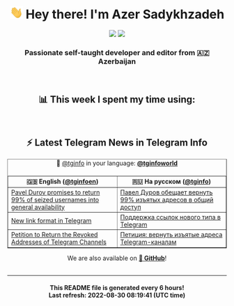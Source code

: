 <div align="center">
	<div>
		<h1>
      <img src="./assets/hi.gif" width="30px"> Hey there! I'm Azer Sadykhzadeh
    </h1>
    <img height="18" src="https://komarev.com/ghpvc/?username=sadykhzadeh&label=Views&color=2081c1&style=flat-square" />
		<a href="https://wakatime.com/@Azer"> <img height="18" src="https://wakatime.com/badge/user/f80ae27a-c328-426f-a381-bc84136e2dd6.svg" /> </a>
    <h3>
      Passionate self-taught developer and editor from 🇦🇿 Azerbaijan
    </h3>
  </div>
  <br>

<h2>📊 This week I spent my time using:</h2>

<!--START_SECTION:waka-->
<!--END_SECTION:waka-->

<br>

<h2>⚡️ Latest Telegram News in Telegram Info</h2>
  <table border>
		<tr>
			<th width="50%">🇬🇧 English (<a href="https://t.me/tginfoen">@tginfoen</a>)</th>
			<th>🇷🇺 На русском (<a href="https://t.me/tginfo">@tginfo</a>)</th>
		</tr>
		<caption>🚩 <a href="https://t.me/tginfo">@tginfo</a> in your language: <a href="https://t.me/tginfoworld"><b>@tginfoworld</b></a><caption/>
  <tr><td><a href="https://t.me/tginfoen/1476">Pavel Durov promises to return 99% of seized usernames into general availability </a></td>
    <td><a href="https://t.me/tginfo/3415">Павел Дуров обещает вернуть 99% изъятых адресов в общий доступ</a></td></tr><tr><td><a href="https://t.me/tginfoen/1475">New link format in Telegram</a></td>
    <td><a href="https://t.me/tginfo/3414">Поддержка ссылок нового типа в Telegram</a></td></tr><tr><td><a href="https://t.me/tginfoen/1474">Petition to Return the Revoked Addresses of Telegram Channels </a></td>
    <td><a href="https://t.me/tginfo/3413">Петиция: вернуть изъятые адреса Telegram-каналам</a></td></tr>
</table>
We are also available on <a href="https://github.com/tginfo"><b>🐙 GitHub</b></a>!
</div>

<br>
<hr>
<h4 align="center">This README file is generated <b>every 6 hours</b>!</br>Last refresh: <b>2022-08-30 08:19:41 (UTC time)</b></h4>
